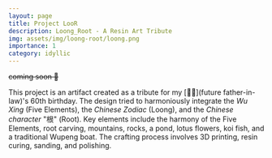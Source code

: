 ```yaml
---
layout: page
title: Project LooR
description: Loong_Root - A Resin Art Tribute
img: assets/img/loong-root/loong.png
importance: 1
category: idyllic
---
```


~~coming soon 🤫~~

This project is an artifact created as a tribute for my [👨🏻](future father-in-law)'s 60th birthday. The design tried to harmoniously integrate the *Wu Xing* (Five Elements), the *Chinese Zodiac* (Loong), and the *Chinese character* "根" (Root). Key elements include the harmony of the Five Elements, root carving, mountains, rocks, a pond, lotus flowers, koi fish, and a traditional Wupeng boat. The crafting process involves 3D printing, resin curing, sanding, and polishing.